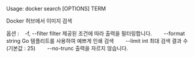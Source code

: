 
Usage:	docker search [OPTIONS] TERM

Docker 허브에서 이미지 검색

옵션 :
   -f, --filter filter 제공된 조건에 따라 출력을 필터링합니다.
       --format string Go 템플리트를 사용하여 예쁘게 인쇄 검색
       --limit int 최대 검색 결과 수 (기본값 : 25)
       --no-trunc 출력을 자르지 않습니다.